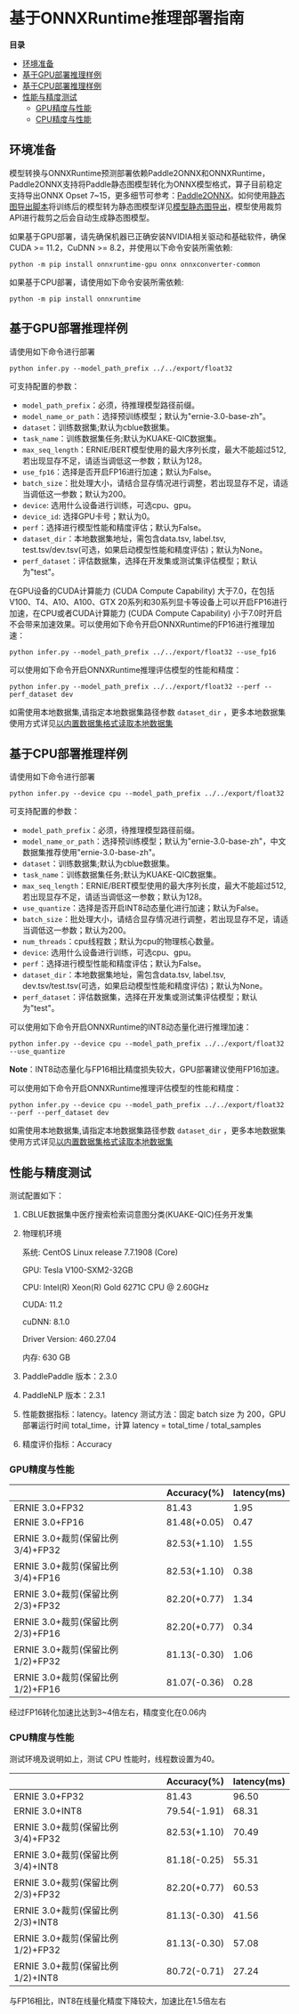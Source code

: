 # 基于ONNXRuntime推理部署指南

**目录**
   * [环境准备](#环境准备)
   * [基于GPU部署推理样例](#基于GPU部署推理样例)
   * [基于CPU部署推理样例](#基于CPU部署推理样例)
   * [性能与精度测试](#性能与精度测试)
       * [GPU精度与性能](#GPU精度与性能)
       * [CPU精度与性能](#CPU精度与性能)
## 环境准备

模型转换与ONNXRuntime预测部署依赖Paddle2ONNX和ONNXRuntime，Paddle2ONNX支持将Paddle静态图模型转化为ONNX模型格式，算子目前稳定支持导出ONNX Opset 7~15，更多细节可参考：[Paddle2ONNX](https://github.com/PaddlePaddle/Paddle2ONNX)。如何使用[静态图导出脚本](../../export_model.py)将训练后的模型转为静态图模型详见[模型静态图导出](../../README.md)，模型使用裁剪API进行裁剪之后会自动生成静态图模型。

如果基于GPU部署，请先确保机器已正确安装NVIDIA相关驱动和基础软件，确保CUDA >= 11.2，CuDNN >= 8.2，并使用以下命令安装所需依赖:
```
python -m pip install onnxruntime-gpu onnx onnxconverter-common
```

如果基于CPU部署，请使用如下命令安装所需依赖:
```
python -m pip install onnxruntime
```


## 基于GPU部署推理样例

请使用如下命令进行部署
```
python infer.py --model_path_prefix ../../export/float32
```

可支持配置的参数：

* `model_path_prefix`：必须，待推理模型路径前缀。
* `model_name_or_path`：选择预训练模型；默认为"ernie-3.0-base-zh"。
* `dataset`：训练数据集;默认为cblue数据集。
* `task_name`：训练数据集任务;默认为KUAKE-QIC数据集。
* `max_seq_length`：ERNIE/BERT模型使用的最大序列长度，最大不能超过512, 若出现显存不足，请适当调低这一参数；默认为128。
* `use_fp16`：选择是否开启FP16进行加速；默认为False。
* `batch_size`：批处理大小，请结合显存情况进行调整，若出现显存不足，请适当调低这一参数；默认为200。
* `device`: 选用什么设备进行训练，可选cpu、gpu。
* `device_id`: 选择GPU卡号；默认为0。
* `perf`：选择进行模型性能和精度评估；默认为False。
* `dataset_dir`：本地数据集地址，需包含data.tsv, label.tsv, test.tsv/dev.tsv(可选，如果启动模型性能和精度评估)；默认为None。
* `perf_dataset`：评估数据集，选择在开发集或测试集评估模型；默认为"test"。

在GPU设备的CUDA计算能力 (CUDA Compute Capability) 大于7.0，在包括V100、T4、A10、A100、GTX 20系列和30系列显卡等设备上可以开启FP16进行加速，在CPU或者CUDA计算能力 (CUDA Compute Capability) 小于7.0时开启不会带来加速效果。可以使用如下命令开启ONNXRuntime的FP16进行推理加速：

```
python infer.py --model_path_prefix ../../export/float32 --use_fp16
```

可以使用如下命令开启ONNXRuntime推理评估模型的性能和精度：

```
python infer.py --model_path_prefix ../../export/float32 --perf --perf_dataset dev
```

如需使用本地数据集,请指定本地数据集路径参数 `dataset_dir` ，更多本地数据集使用方式详见[以内置数据集格式读取本地数据集](../../README.md)

## 基于CPU部署推理样例

请使用如下命令进行部署
```
python infer.py --device cpu --model_path_prefix ../../export/float32
```

可支持配置的参数：

* `model_path_prefix`：必须，待推理模型路径前缀。
* `model_name_or_path`：选择预训练模型；默认为"ernie-3.0-base-zh"，中文数据集推荐使用"ernie-3.0-base-zh"。
* `dataset`：训练数据集;默认为cblue数据集。
* `task_name`：训练数据集任务;默认为KUAKE-QIC数据集。
* `max_seq_length`：ERNIE/BERT模型使用的最大序列长度，最大不能超过512, 若出现显存不足，请适当调低这一参数；默认为128。
* `use_quantize`：选择是否开启INT8动态量化进行加速；默认为False。
* `batch_size`：批处理大小，请结合显存情况进行调整，若出现显存不足，请适当调低这一参数；默认为200。
* `num_threads`：cpu线程数；默认为cpu的物理核心数量。
* `device`: 选用什么设备进行训练，可选cpu、gpu。
* `perf`：选择进行模型性能和精度评估；默认为False。
* `dataset_dir`：本地数据集地址，需包含data.tsv, label.tsv, dev.tsv/test.tsv(可选，如果启动模型性能和精度评估)；默认为None。
* `perf_dataset`：评估数据集，选择在开发集或测试集评估模型；默认为"test"。

可以使用如下命令开启ONNXRuntime的INT8动态量化进行推理加速：

```
python infer.py --device cpu --model_path_prefix ../../export/float32 --use_quantize
```

**Note**：INT8动态量化与FP16相比精度损失较大，GPU部署建议使用FP16加速。

可以使用如下命令开启ONNXRuntime推理评估模型的性能和精度：

```
python infer.py --device cpu --model_path_prefix ../../export/float32 --perf --perf_dataset dev
```


如需使用本地数据集,请指定本地数据集路径参数 `dataset_dir` ，更多本地数据集使用方式详见[以内置数据集格式读取本地数据集](../../README.md)

## 性能与精度测试


测试配置如下：

1. CBLUE数据集中医疗搜索检索词意图分类(KUAKE-QIC)任务开发集

2. 物理机环境

    系统: CentOS Linux release 7.7.1908 (Core)

    GPU: Tesla V100-SXM2-32GB

    CPU: Intel(R) Xeon(R) Gold 6271C CPU @ 2.60GHz

    CUDA: 11.2

    cuDNN: 8.1.0

    Driver Version: 460.27.04

    内存: 630 GB

3. PaddlePaddle 版本：2.3.0

4. PaddleNLP 版本：2.3.1

5. 性能数据指标：latency。latency 测试方法：固定 batch size 为 200，GPU部署运行时间 total_time，计算 latency = total_time / total_samples

6. 精度评价指标：Accuracy

### GPU精度与性能

|                            | Accuracy(%) | latency(ms) |
| -------------------------- | ------------ | ------------- |
| ERNIE 3.0+FP32              | 81.43 | 1.95  |
| ERNIE 3.0+FP16             | 81.48(+0.05) | 0.47   |
| ERNIE 3.0+裁剪(保留比例3/4)+FP32     | 82.53(+1.10) | 1.55   |
| ERNIE 3.0+裁剪(保留比例3/4)+FP16    | 82.53(+1.10) | 0.38  |
| ERNIE 3.0+裁剪(保留比例2/3)+FP32     | 82.20(+0.77) | 1.34  |
| ERNIE 3.0+裁剪(保留比例2/3)+FP16    | 82.20(+0.77) | 0.34   |
| ERNIE 3.0+裁剪(保留比例1/2)+FP32     | 81.13(-0.30) | 1.06  |
| ERNIE 3.0+裁剪(保留比例1/2)+FP16    | 81.07(-0.36) | 0.28   |


经过FP16转化加速比达到3~4倍左右，精度变化在0.06内

### CPU精度与性能

测试环境及说明如上，测试 CPU 性能时，线程数设置为40。

|                            | Accuracy(%) | latency(ms) |
| -------------------------- | ------------ | ------------- |
| ERNIE 3.0+FP32             | 81.43  | 96.50   |
| ERNIE 3.0+INT8             | 79.54(-1.91) | 68.31    |
| ERNIE 3.0+裁剪(保留比例3/4)+FP32    | 82.53(+1.10) | 70.49    |
| ERNIE 3.0+裁剪(保留比例3/4)+INT8    | 81.18(-0.25) | 55.31   |
| ERNIE 3.0+裁剪(保留比例2/3)+FP32    | 82.20(+0.77) | 60.53  |
| ERNIE 3.0+裁剪(保留比例2/3)+INT8    | 81.13(-0.30) | 41.56    |
| ERNIE 3.0+裁剪(保留比例1/2)+FP32    | 81.13(-0.30) | 57.08    |
| ERNIE 3.0+裁剪(保留比例1/2)+INT8    | 80.72(-0.71) | 27.24   |

与FP16相比，INT8在线量化精度下降较大，加速比在1.5倍左右

